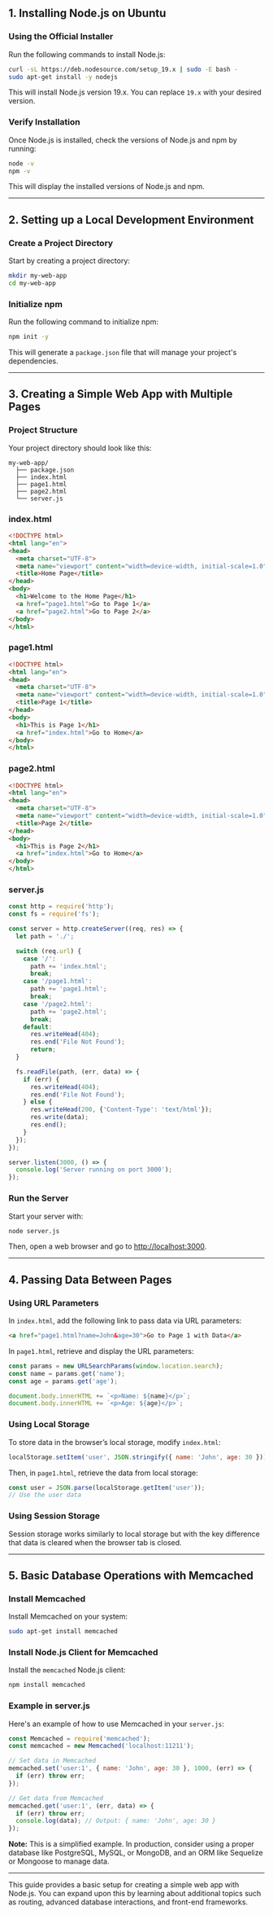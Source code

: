 ## 1. Installing Node.js on Ubuntu

### Using the Official Installer

Run the following commands to install Node.js:

```bash
curl -sL https://deb.nodesource.com/setup_19.x | sudo -E bash -
sudo apt-get install -y nodejs
```

This will install Node.js version 19.x. You can replace `19.x` with your desired version.

### Verify Installation

Once Node.js is installed, check the versions of Node.js and npm by running:

```bash
node -v
npm -v
```

This will display the installed versions of Node.js and npm.

---

## 2. Setting up a Local Development Environment

### Create a Project Directory

Start by creating a project directory:

```bash
mkdir my-web-app
cd my-web-app
```

### Initialize npm

Run the following command to initialize npm:

```bash
npm init -y
```

This will generate a `package.json` file that will manage your project's dependencies.

---

## 3. Creating a Simple Web App with Multiple Pages

### Project Structure

Your project directory should look like this:

```
my-web-app/
  ├── package.json
  ├── index.html
  ├── page1.html
  ├── page2.html
  └── server.js
```

### index.html

```html
<!DOCTYPE html>
<html lang="en">
<head>
  <meta charset="UTF-8">
  <meta name="viewport" content="width=device-width, initial-scale=1.0">
  <title>Home Page</title>
</head>
<body>
  <h1>Welcome to the Home Page</h1>
  <a href="page1.html">Go to Page 1</a>
  <a href="page2.html">Go to Page 2</a>
</body>
</html>
```

### page1.html

```html
<!DOCTYPE html>
<html lang="en">
<head>
  <meta charset="UTF-8">
  <meta name="viewport" content="width=device-width, initial-scale=1.0">
  <title>Page 1</title>
</head>
<body>
  <h1>This is Page 1</h1>
  <a href="index.html">Go to Home</a>
</body>
</html>
```

### page2.html

```html
<!DOCTYPE html>
<html lang="en">
<head>
  <meta charset="UTF-8">
  <meta name="viewport" content="width=device-width, initial-scale=1.0">
  <title>Page 2</title>
</head>
<body>
  <h1>This is Page 2</h1>
  <a href="index.html">Go to Home</a>
</body>
</html>
```

### server.js

```javascript
const http = require('http');
const fs = require('fs');

const server = http.createServer((req, res) => {
  let path = './';

  switch (req.url) {
    case '/':
      path += 'index.html';
      break;
    case '/page1.html':
      path += 'page1.html';
      break;
    case '/page2.html':
      path += 'page2.html';
      break;
    default:
      res.writeHead(404);
      res.end('File Not Found');
      return;
  }

  fs.readFile(path, (err, data) => {
    if (err) {
      res.writeHead(404);
      res.end('File Not Found');
    } else {
      res.writeHead(200, {'Content-Type': 'text/html'});
      res.write(data);
      res.end();
    }
  });
});

server.listen(3000, () => {
  console.log('Server running on port 3000');
});
```

### Run the Server

Start your server with:

```bash
node server.js
```

Then, open a web browser and go to [http://localhost:3000](http://localhost:3000).

---

## 4. Passing Data Between Pages

### Using URL Parameters

In `index.html`, add the following link to pass data via URL parameters:

```html
<a href="page1.html?name=John&age=30">Go to Page 1 with Data</a>
```

In `page1.html`, retrieve and display the URL parameters:

```javascript
const params = new URLSearchParams(window.location.search);
const name = params.get('name');
const age = params.get('age');

document.body.innerHTML += `<p>Name: ${name}</p>`;
document.body.innerHTML += `<p>Age: ${age}</p>`;
```

### Using Local Storage

To store data in the browser’s local storage, modify `index.html`:

```javascript
localStorage.setItem('user', JSON.stringify({ name: 'John', age: 30 }));
```

Then, in `page1.html`, retrieve the data from local storage:

```javascript
const user = JSON.parse(localStorage.getItem('user'));
// Use the user data
```

### Using Session Storage

Session storage works similarly to local storage but with the key difference that data is cleared when the browser tab is closed.

---

## 5. Basic Database Operations with Memcached

### Install Memcached

Install Memcached on your system:

```bash
sudo apt-get install memcached
```

### Install Node.js Client for Memcached

Install the `memcached` Node.js client:

```bash
npm install memcached
```

### Example in server.js

Here's an example of how to use Memcached in your `server.js`:

```javascript
const Memcached = require('memcached');
const memcached = new Memcached('localhost:11211');

// Set data in Memcached
memcached.set('user:1', { name: 'John', age: 30 }, 1000, (err) => {
  if (err) throw err;
});

// Get data from Memcached
memcached.get('user:1', (err, data) => {
  if (err) throw err;
  console.log(data); // Output: { name: 'John', age: 30 }
});
```

**Note:** This is a simplified example. In production, consider using a proper database like PostgreSQL, MySQL, or MongoDB, and an ORM like Sequelize or Mongoose to manage data.

---

This guide provides a basic setup for creating a simple web app with Node.js. You can expand upon this by learning about additional topics such as routing, advanced database interactions, and front-end frameworks.
